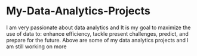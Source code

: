 # My-Data-Analytics-Projects

I am very passionate about data analytics and It is my goal to maximize the use of data to: enhance efficiency, tackle present challenges, predict, and prepare for the future. Above are some of my data analytics projects and I am still working on more
